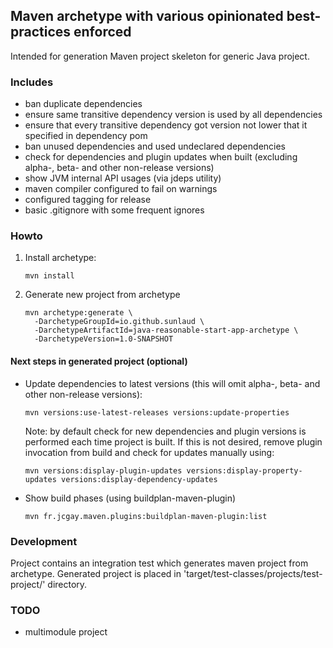 ## Maven archetype with various opinionated best-practices enforced

Intended for generation Maven project skeleton for generic Java project.

### Includes
* ban duplicate dependencies
* ensure same transitive dependency version is used by all dependencies
* ensure that every transitive dependency got version not lower that it specified in dependency pom
* ban unused dependencies and used undeclared dependencies
* check for dependencies and plugin updates when built (excluding alpha-, beta- and other non-release versions)
* show JVM internal API usages (via jdeps utility)
* maven compiler configured to fail on warnings
* configured tagging for release
* basic .gitignore with some frequent ignores


### Howto
1. Install archetype:
    ```
    mvn install
    ```

2. Generate new project from archetype
    ```
    mvn archetype:generate \
      -DarchetypeGroupId=io.github.sunlaud \
      -DarchetypeArtifactId=java-reasonable-start-app-archetype \
      -DarchetypeVersion=1.0-SNAPSHOT
    ```

#### Next steps in generated project (optional)

* Update dependencies to latest versions (this will omit alpha-, beta- and other non-release versions):
    ```
    mvn versions:use-latest-releases versions:update-properties
    ```
    Note: by default check for new dependencies and plugin versions is performed each time project is built.
    If this is not desired, remove plugin invocation from build and check for updates manually using:
    ```
    mvn versions:display-plugin-updates versions:display-property-updates versions:display-dependency-updates
    ```
* Show build phases (using buildplan-maven-plugin)
    ```
    mvn fr.jcgay.maven.plugins:buildplan-maven-plugin:list
    ```

### Development

Project contains an integration test which generates maven project from archetype.
Generated project is placed in 'target/test-classes/projects/test-project/' directory.


### TODO
* multimodule project

